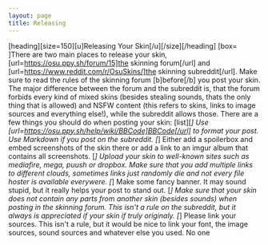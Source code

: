 ```yaml
---
layout: page
title: Releasing
---
```


[heading][size=150][u]Releasing Your Skin[/u][/size][/heading]
[box= ]There are two main places to release your skin, [url=https://osu.ppy.sh/forum/15]the skinning forum[/url] and [url=https://www.reddit.com/r/OsuSkins/]the skinning subreddit[/url]. Make sure to read the rules of the skinning forum [b]before[/b] you post your skin. The major difference between the forum and the subreddit is, that the forum forbids every kind of mixed skins (besides stealing sounds, thats the only thing that is allowed) and NSFW content (this refers to skins, links to image sources and everything else!), while the subreddit allows those. 
There are a few things you should do when posting your skin:
[list][*] Use [url=https://osu.ppy.sh/help/wiki/BBCode]BBCode[/url] to format your post. Use Markdown if you post on the subreddit.
[*] Either add a spoilerbox and embed screenshots of the skin there or add a link to an imgur album that contains all screenshots.
[*] Upload your skin to well-known sites such as mediafire, mega, puush or dropbox. Make sure that you add multiple links to different clouds, sometimes links just randomly die and not every file hoster is available everywere. 
[*] Make some fancy banner. It may sound stupid, but it really helps your post to stand out.
[*] Make sure that your skin does not contain any parts from another skin (besides sounds) when posting in the skinning forum. This isn't a rule on the subreddit, but it always is appreciated if your skin if truly originaly.
[*] Please link your sources. This isn't a rule, but it would be nice to link your font, the image sources, sound sources and whatever else you used. No one
